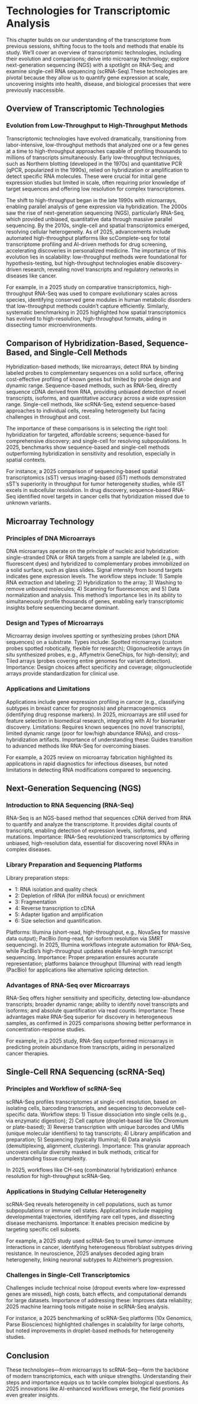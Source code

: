 # Technologies for Transcriptomic Analysis

This chapter builds on our understanding of the transcriptome from
previous sessions, shifting focus to the tools and methods that enable
its study. We’ll cover an overview of transcriptomic technologies,
including their evolution and comparisons; delve into microarray
technology; explore next-generation sequencing (NGS) with a spotlight on
RNA-Seq; and examine single-cell RNA sequencing (scRNA-Seq).These
technologies are pivotal because they allow us to quantify gene
expression at scale, uncovering insights into health, disease, and
biological processes that were previously inaccessible.

## Overview of Transcriptomic Technologies

### Evolution from Low-Throughput to High-Throughput Methods

Transcriptomic technologies have evolved dramatically, transitioning
from labor-intensive, low-throughput methods that analyzed one or a few
genes at a time to high-throughput approaches capable of profiling
thousands to millions of transcripts simultaneously. Early
low-throughput techniques, such as Northern blotting (developed in the
1970s) and quantitative PCR (qPCR, popularized in the 1990s), relied on
hybridization or amplification to detect specific RNA molecules. These
were crucial for initial gene expression studies but limited in scale,
often requiring prior knowledge of target sequences and offering low
resolution for complex transcriptomes.

The shift to high-throughput began in the late 1990s with microarrays,
enabling parallel analysis of gene expression via hybridization. The
2000s saw the rise of next-generation sequencing (NGS), particularly
RNA-Seq, which provided unbiased, quantitative data through massive
parallel sequencing. By the 2010s, single-cell and spatial
transcriptomics emerged, resolving cellular heterogeneity. As of 2025,
advancements include automated high-throughput platforms like
scComplete-seq for total transcriptome profiling and AI-driven methods
for drug screening, accelerating discoveries in personalized medicine.
The importance of this evolution lies in scalability: low-throughput
methods were foundational for hypothesis-testing, but high-throughput
technologies enable discovery-driven research, revealing novel
transcripts and regulatory networks in diseases like cancer.

For example, in a 2025 study on comparative transcriptomics,
high-throughput RNA-Seq was used to compare evolutionary scales across
species, identifying conserved gene modules in human metabolic disorders
that low-throughput methods couldn’t capture efficiently. Similarly,
systematic benchmarking in 2025 highlighted how spatial transcriptomics
has evolved to high-resolution, high-throughput formats, aiding in
dissecting tumor microenvironments.

## Comparison of Hybridization-Based, Sequence-Based, and Single-Cell Methods

Hybridization-based methods, like microarrays, detect RNA by binding
labeled probes to complementary sequences on a solid surface, offering
cost-effective profiling of known genes but limited by probe design and
dynamic range. Sequence-based methods, such as RNA-Seq, directly
sequence cDNA derived from RNA, providing unbiased detection of novel
transcripts, isoforms, and quantitative accuracy across a wide
expression range. Single-cell methods, like scRNA-Seq, extend
sequence-based approaches to individual cells, revealing heterogeneity
but facing challenges in throughput and cost.

The importance of these comparisons is in selecting the right tool:
hybridization for targeted, affordable screens; sequence-based for
comprehensive discovery; and single-cell for resolving subpopulations.
In 2025, benchmarks show sequence-based and single-cell methods
outperforming hybridization in sensitivity and resolution, especially in
spatial contexts.

For instance, a 2025 comparison of sequencing-based spatial
transcriptomics (sST) versus imaging-based (iST) methods demonstrated
sST’s superiority in throughput for tumor heterogeneity studies, while
iST excels in subcellular resolution. In drug discovery, sequence-based
RNA-Seq identified novel targets in cancer cells that hybridization
missed due to unknown variants.

## Microarray Technology

### Principles of DNA Microarrays

DNA microarrays operate on the principle of nucleic acid hybridization:
single-stranded DNA or RNA targets from a sample are labeled (e.g., with
fluorescent dyes) and hybridized to complementary probes immobilized on
a solid surface, such as glass slides. Signal intensity from bound
targets indicates gene expression levels. The workflow steps include: 1)
Sample RNA extraction and labeling; 2) Hybridization to the array; 3)
Washing to remove unbound molecules; 4) Scanning for fluorescence; and
5) Data normalization and analysis. This method’s importance lies in its
ability to simultaneously profile thousands of genes, enabling early
transcriptomic insights before sequencing became dominant.

### Design and Types of Microarrays

Microarray design involves spotting or synthesizing probes (short DNA
sequences) on a substrate. Types include: Spotted microarrays (custom
probes spotted robotically, flexible for research); Oligonucleotide
arrays (in situ synthesized probes, e.g., Affymetrix GeneChips, for
high-density); and Tiled arrays (probes covering entire genomes for
variant detection). Importance: Design choices affect specificity and
coverage; oligonucleotide arrays provide standardization for clinical
use.

### Applications and Limitations

Applications include gene expression profiling in cancer (e.g.,
classifying subtypes in breast cancer for prognosis) and
pharmacogenomics (identifying drug response markers). In 2025,
microarrays are still used for feature selection in biomedical research,
integrating with AI for biomarker discovery. Limitations: Requires known
sequences (no novel transcripts), limited dynamic range (poor for
low/high abundance RNAs), and cross-hybridization artifacts. Importance
of understanding these: Guides transition to advanced methods like
RNA-Seq for overcoming biases.

For example, a 2025 review on microarray fabrication highlighted its
applications in rapid diagnostics for infectious diseases, but noted
limitations in detecting RNA modifications compared to sequencing.

## Next-Generation Sequencing (NGS)

### Introduction to RNA Sequencing (RNA-Seq)

RNA-Seq is an NGS-based method that sequences cDNA derived from RNA to
quantify and analyze the transcriptome. It provides digital counts of
transcripts, enabling detection of expression levels, isoforms, and
mutations. Importance: RNA-Seq revolutionized transcriptomics by
offering unbiased, high-resolution data, essential for discovering novel
RNAs in complex diseases.

### Library Preparation and Sequencing Platforms

Library preparation steps:

-   1: RNA isolation and quality check
-   2: Depletion of rRNA (for mRNA focus) or enrichment
-   3: Fragmentation
-   4: Reverse transcription to cDNA
-   5: Adapter ligation and amplification
-   6: Size selection and quantification.

Platforms: Illumina (short-read, high-throughput, e.g., NovaSeq for
massive data output); PacBio (long-read, for isoform resolution via SMRT
sequencing). In 2025, Illumina workflows integrate automation for
RNA-Seq, while PacBio’s high-throughput updates enable full-length
transcript sequencing. Importance: Proper preparation ensures accurate
representation; platforms balance throughput (Illumina) with read length
(PacBio) for applications like alternative splicing detection.

### Advantages of RNA-Seq over Microarrays

RNA-Seq offers higher sensitivity and specificity, detecting
low-abundance transcripts; broader dynamic range; ability to identify
novel transcripts and isoforms; and absolute quantification via read
counts. Importance: These advantages make RNA-Seq superior for discovery
in heterogeneous samples, as confirmed in 2025 comparisons showing
better performance in concentration-response studies.

For example, in a 2025 study, RNA-Seq outperformed microarrays in
predicting protein abundance from transcripts, aiding in personalized
cancer therapies.

## Single-Cell RNA Sequencing (scRNA-Seq)

### Principles and Workflow of scRNA-Seq

scRNA-Seq profiles transcriptomes at single-cell resolution, based on
isolating cells, barcoding transcripts, and sequencing to deconvolute
cell-specific data. Workflow steps: 1) Tissue dissociation into single
cells (e.g., via enzymatic digestion); 2) Cell capture (droplet-based
like 10x Chromium or plate-based); 3) Reverse transcription with unique
barcodes and UMIs (unique molecular identifiers) to tag transcripts; 4)
Library amplification and preparation; 5) Sequencing (typically
Illumina); 6) Data analysis (demultiplexing, alignment, clustering).
Importance: This granular approach uncovers cellular diversity masked in
bulk methods, critical for understanding tissue complexity.

In 2025, workflows like CH-seq (combinatorial hybridization) enhance
resolution for high-throughput scRNA-Seq.

### Applications in Studying Cellular Heterogeneity

scRNA-Seq reveals heterogeneity in cell populations, such as tumor
subpopulations or immune cell states. Applications include mapping
developmental trajectories, identifying rare cell types, and dissecting
disease mechanisms. Importance: It enables precision medicine by
targeting specific cell subsets.

For example, a 2025 study used scRNA-Seq to unveil tumor-immune
interactions in cancer, identifying heterogeneous fibroblast subtypes
driving resistance. In neuroscience, 2025 analyses decoded aging brain
heterogeneity, linking neuronal subtypes to Alzheimer’s progression.

### Challenges in Single-Cell Transcriptomics

Challenges include technical noise (dropout events where low-expressed
genes are missed), high costs, batch effects, and computational demands
for large datasets. Importance of addressing these: Improves data
reliability; 2025 machine learning tools mitigate noise in scRNA-Seq
analysis.

For instance, a 2025 benchmarking of scRNA-Seq platforms (10x Genomics,
Parse Biosciences) highlighted challenges in scalability for large
cohorts, but noted improvements in droplet-based methods for
heterogeneity studies.

## Conclusion

These technologies—from microarrays to scRNA-Seq—form the backbone of
modern transcriptomics, each with unique strengths. Understanding their
steps and importance equips us to tackle complex biological questions.
As 2025 innovations like AI-enhanced workflows emerge, the field
promises even greater insights.
